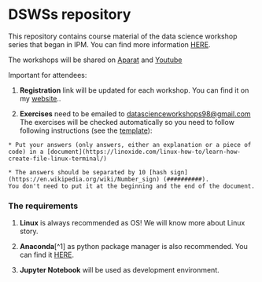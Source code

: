 # DSWSs repository

This repository contains course material of the data science workshop series that began in IPM. You can find more information [HERE](http://physics.ipm.ac.ir/~vafaei/ "VafaeiSadr's website").

The workshops will be shared on [Aparat](https://www.aparat.com/datasience) and [Youtube](https://www.youtube.com/channel/UC2ppE4804cJoCULRIgZo3VA)

Important for attendees:

  1. **Registration** link will be updated for each workshop. You can find it on my [website](http://physics.ipm.ac.ir/~vafaei/ "VafaeiSadr's website")..

  2. **Exercises** need to be emailed to <datascienceworkshops98@gmail.com>
   The exercises will be checked automatically so you need to follow following instructions (see the [template](./S01/answers_template)):
   
    * Put your answers (only answers, either an explanation or a piece of code) in a [document](https://linoxide.com/linux-how-to/learn-how-create-file-linux-terminal/)
    
    * The answers should be separated by 10 [hash sign](https://en.wikipedia.org/wiki/Number_sign) (##########). 
    You don't need to put it at the beginning and the end of the document.

### The requirements

  1. **Linux** is always recommended as OS! We will know more about Linux story.

  2. **Anaconda**[^1] as python package manager is also recommended. 
  You can find it [HERE](https://anaconda.org/ "Anaconda website").
  
  3. **Jupyter Notebook** will be used as development environment.
  


